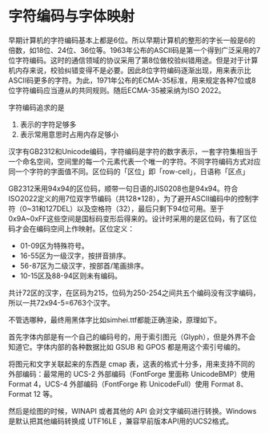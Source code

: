 字符编码与字体映射
====
早期计算机的字符编码基本上都是6位。所以早期计算机的整形的字长一般是6的倍数，如18位、24位、36位等。1963年公布的ASCII码是第一个得到广泛采用的7位字符编码。这时的通信领域的协议采用了第8位做校验纠错用途。但是对于计算机内存来说，校验纠错变得不是必要。因此8位字符编码逐渐出现，用来表示比ASCII码更多的字符。为此，1971年公布的ECMA-35标准，用来规定各种7位或8位字符编码应当遵从的共同规则。随后ECMA-35被采纳为ISO 2022。


字符编码追求的是

1. 表示的字符足够多
2. 表示常用意思时占用内存足够小

汉字有GB2312和Unicode编码，字符编码是字符的数字表示，一套字符集相当于一个命名空间，空间里的每一个元素代表一个唯一的字符。不同字符编码方式对应同一个字符的字面值不同。区位码的「区位」即「row-cell」，日语称「区点」

GB2312釆用94x94的区位码，顺带一句日语的JIS0208也是94x94。符合ISO2022定义的用7位双字节编码（共128*128），为了避开ASCII编码中的控制字符（0~31和127DEL）以及空格符（32），最后只剩下94位可用。至于0x9A~0xFF这些空间是国标码变形后得来的。设计时采用的是区位码，有了区位码才会在编码空间上作映射。区位定义：

* 01-09区为特殊符号。
* 16-55区为一级汉字，按拼音排序。
* 56-87区为二级汉字，按部首/笔画排序。
* 10-15区及88-94区则未有编码。

共计72区的汉字，在区码为215，位码为250-254之间共五个编码没有汉字编码，所以一共72x94-5=6763个汉字。

不管选哪种，最终用黑体字比如simhei.ttf都能正确渲染，原理如下。

首先字体内部是有一个自己的编码号的，用于索引图元（Glyph），但是外界不会知道它。字体内部的各种数据比如 GSUB 和 GPOS 都是用这个索引号编的。

将图元和文字关联起来的东西是 cmap 表，这表的格式十分多，用来支持不同的外部编码：最常用的 UCS-2 外部编码（FontForge 里面称 UnicodeBMP）使用 Format 4，UCS-4 外部编码（FontForge 称 UnicodeFull）使用 Format 8、Format 12 等。

然后是绘图的时候，WINAPI 或者其他的 API 会对文字编码进行转换。Windows 是默认把其他编码转换成 UTF16LE ，兼容早前版本API用的UCS2格式。